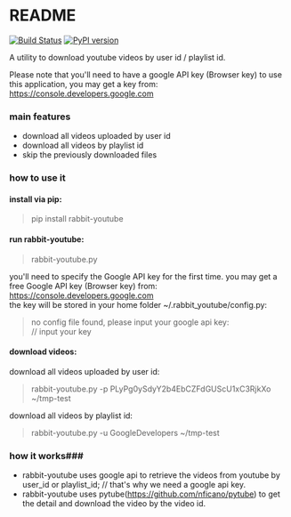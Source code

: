 # README #

[![Build Status](https://travis-ci.org/guoliang-dev/rabbit-youtube.svg)](https://travis-ci.org/guoliang-dev/rabbit-youtube) [![PyPI version](https://badge.fury.io/py/rabbit-youtube.svg)](https://badge.fury.io/py/rabbit-youtube)

A utility to download youtube videos by user id / playlist id. 

Please note that you'll need to have a google API key (Browser key) to use this application, you may get a key from: https://console.developers.google.com

### main features ###

* download all videos uploaded by user id
* download all videos by playlist id
* skip the previously downloaded files


### how to use it ###

#### install via pip: 
> pip install rabbit-youtube 

#### run rabbit-youtube: 
> rabbit-youtube.py

you'll need to specify the Google API key for the first time. you may get a free Google API key (Browser key) from: https://console.developers.google.com <br /> 
the key will be stored in your home folder ~/.rabbit_youtube/config.py:

> no config file found, please input your google api key: <br />
> // input your key

#### download videos: <br />
download all videos uploaded by user id: 
> rabbit-youtube.py -p PLyPg0ySdyY2b4EbCZFdGUScU1xC3RjkXo ~/tmp-test

download all videos by playlist id: 
> rabbit-youtube.py -u GoogleDevelopers ~/tmp-test

### how it works###
* rabbit-youtube uses google api to retrieve the videos from youtube by user_id or playlist_id; // that's why we need a google api key. 
* rabbit-youtube uses pytube(https://github.com/nficano/pytube) to get the detail and download the video by the video id. 
